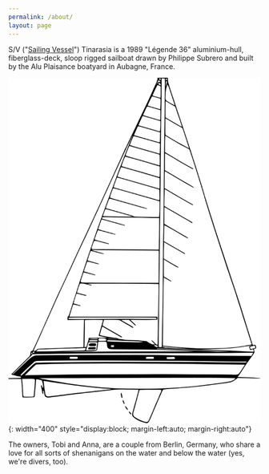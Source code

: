 ```yaml
---
permalink: /about/
layout: page
---
```


S/V ("[Sailing Vessel](/vessel_vs_yacht/)") Tinarasia is a 1989 "Légende 36" aluminium-hull,
fiberglass-deck, sloop rigged sailboat drawn by Philippe Subrero and built by the Alu Plaisance boatyard in Aubagne, France.

![line drawing of S/V Tinarasia, black and white](img/banner.png){: width="400" style="display:block; margin-left:auto; margin-right:auto"}

The owners, Tobi and Anna, are a couple from Berlin, Germany, who share
a love for all sorts of shenanigans on the water and below the water (yes,
we're divers, too).
